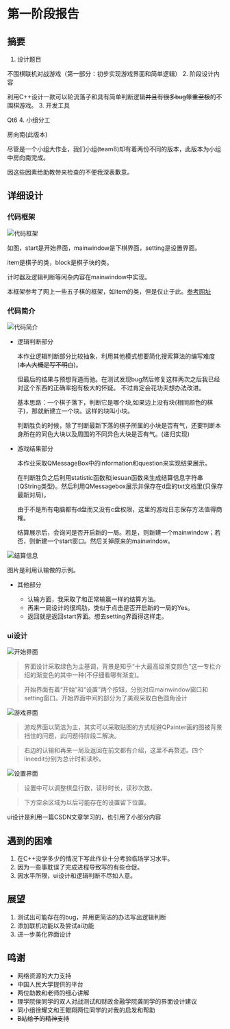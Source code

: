 # 第一阶段报告

## 摘要

1. 设计题目

不围棋联机对战游戏（第一部分：初步实现游戏界面和简单逻辑）
2. 阶段设计内容

利用C++设计一款可以轮流落子和具有简单判断逻辑~~并且有很多bug笨重至极~~的不围棋游戏。
3. 开发工具

Qt6
4. 小组分工

房向南(此版本)

尽管是一个小组大作业，我们小组(team8)却有着两份不同的版本，此版本为小组中房向南完成。

因这些因素给助教带来检查的不便我深表歉意。

## 详细设计

### 代码框架

![代码框架](http://m.qpic.cn/psc?/V13tRFxc0Vxo8W/ruAMsa53pVQWN7FLK88i5nWye3jR9EHevwHUQv7wFomC6eacn0NnMXpMGIPLqDQcH39iXP1ag5o7KsFO58wB2xUNI4SGvx*cgwr*BC304yE!/b&bo=aQLaBAAAAAADF4c!&rf=viewer_4)

如图，start是开始界面，mainwindow是下棋界面，setting是设置界面。

item是棋子的类，block是棋子块的类。

计时器及逻辑判断等闲杂内容在mainwindow中实现。

本框架参考了网上一些五子棋的框架，如item的类，但是仅止于此。[参考网址](https://blog.csdn.net/muLanlh/article/details/108936757#t2)

### 代码简介

![代码简介](http://m.qpic.cn/psc?/V13tRFxc0Vxo8W/ruAMsa53pVQWN7FLK88i5txrh9EJlEmJ7Ou*pCi1fPqDT6iyONhxLeufBc8CtqBKFWA0DxjYLvltEZ24SPiwf69mqHecfr2diG0fd7jAWHo!/b&bo=XgQ4BAAAAAADN3Q!&rf=viewer_4)

+ 逻辑判断部分

    本作业逻辑判断部分比较抽象，利用其他模式想要简化搜索算法的编写难度(~~本人大概是写不明白~~)。

    但最后的结果与预想背道而驰。在测试发现bug然后修复这样两次之后我已经对这个东西的正确率抱有极大的怀疑。
    不过肯定会花功夫想办法改进。

    基本思路：一个棋子落下，判断它是哪个块,如果边上没有块(相同颜色的棋子)，那就新建立一个块。这样的块叫小块。

    判断胜负的时候，除了判断最新下落的棋子所属的小块是否有气，还要判断本身所在的同色大块以及周围的不同异色大块是否有气。(递归实现)

+ 游戏结果部分

    本作业采取QMessageBox中的information和question来实现结果展示。

    在判断胜负之后利用statistic函数和jiesuan函数来生成结算信息字符串(QString类型)。然后利用QMessagebox展示并保存在d盘的txt文档里(只保存最新对局)。

    由于不是所有电脑都有d盘而又没有c盘权限，这里的游戏日志保存方法值得商榷。

    结算展示后，会询问是否开启新的一局。若是，则新建一个mainwindow；若否，则新建一个start窗口。然后关掉原来的mainwindow。

![结算信息](http://m.qpic.cn/psc?/V13tRFxc0Vxo8W/ruAMsa53pVQWN7FLK88i5mktKFftinw5rFZeObyKhpYGi0RKcf.5hq.dTUuyyl2dfllAVGGoxkxzL67xIAYjdmX.JNK3BguTYDYjcaEj7jw!/b&bo=0gFJAgAAAAADF6o!&rf=viewer_4)

图片是利用认输做的示例。

+ 其他部分

  + 认输方面，我采取了和正常输赢一样的结算方法。
  + 再来一局设计的很鸡肋，类似于点击是否开启新的一局的Yes。
  + 返回就是返回start界面。想去setting界面得这样走。

### ui设计

![开始界面](http://m.qpic.cn/psc?/V13tRFxc0Vxo8W/ruAMsa53pVQWN7FLK88i5mktKFftinw5rFZeObyKhpYJ2EFtY4DGt9uefx8oS9vQ18qkOr0m8cF7lu*nPbzfBkWUOjk21I7qvKbDTnYqSqo!/b&bo=NAUnBAAAAAADFyA!&rf=viewer_4)

>界面设计采取绿色为主基调，背景是知乎“十大最高级渐变颜色”这一专栏介绍的渐变色的其中一种(不仔细看哪有渐变)。

>开始界面有着“开始”和“设置”两个按钮，分别对应mainwindow窗口和setting窗口。开始界面中间的部分为了美观采取白色圆角设计

![游戏界面](http://m.qpic.cn/psc?/V13tRFxc0Vxo8W/ruAMsa53pVQWN7FLK88i5nWye3jR9EHevwHUQv7wFokAdjWrYi7DMK*MqARc9Y412Prpm9Yopc64isXnFg1PpQ9oiqeiUDEU8f2XtykS3Vc!/b&bo=AwU8AwAAAAADFws!&rf=viewer_4)

>游戏界面以简洁为主，其实可以采取贴图的方式规避QPainter画的图被背景挡住的问题，此问题待阶段二解决。

>右边的认输和再来一局及返回在前文都有介绍，这里不再赘述。四个lineedit分别为总计时和读秒。

![设置界面](http://m.qpic.cn/psc?/V13tRFxc0Vxo8W/ruAMsa53pVQWN7FLK88i5nWye3jR9EHevwHUQv7wFok4dDE0iOyZS176uVoERTGQo3h0EqZ8dof046aG2HSJvxjFCpPVSUf.Jd7AuoSJ0kY!/b&bo=NAUnBAAAAAADFyA!&rf=viewer_4)

>设置中可以调整棋盘行数，读秒时长，读秒次数。

>下方空余区域为以后可能存在的设置留下位置。

  ui设计是利用一篇CSDN文章学习的，也引用了小部分内容
  
## 遇到的困难

1. 在C++没学多少的情况下写此作业十分考验临场学习水平。
2. 因为一些事耽误了完成进程导致写的有些仓促。
3. 因水平所限，ui设计和逻辑判断不尽如人意。

## 展望

1. 测试出可能存在的bug，并用更简洁的办法写出逻辑判断
2. 添加联机功能以及尝试ai功能
3. 进一步美化界面设计

## 鸣谢

+ 网络资源的大力支持
+ 中国人民大学提供的平台
+ 两位助教和老师的细心讲解
+ 理学院侯同学的双人对战测试和财政金融学院龚同学的界面设计建议
+ 同小组徐耀文和王鲲翔两位同学的对我的启发和帮助
+ ~~B站给予的精神支持~~
